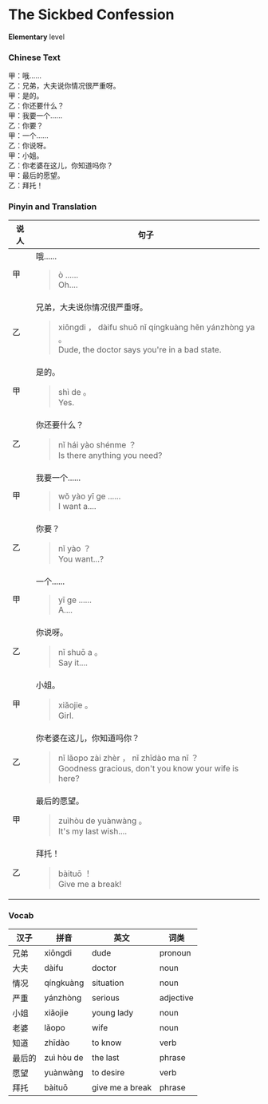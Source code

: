 # The Sickbed Confession
**Elementary** level
### Chinese Text
甲：哦......<br />乙：兄弟，大夫说你情况很严重呀。<br />甲：是的。<br />乙：你还要什么？<br />甲：我要一个......<br />乙：你要？<br />甲：一个......<br />乙：你说呀。<br />甲：小姐。<br />乙：你老婆在这儿，你知道吗你？<br />甲：最后的愿望。<br />乙：拜托！

### Pinyin and Translation
|说人|句子|
|----|----|
|甲|哦......<blockquote>ò ......<br />Oh....</blockquote>|
|乙|兄弟，大夫说你情况很严重呀。<blockquote>xiōngdi ， dàifu shuō nǐ qíngkuàng hěn yánzhòng ya 。<br />Dude, the doctor says you're in a bad state.</blockquote>|
|甲|是的。<blockquote>shì de 。<br />Yes.</blockquote>|
|乙|你还要什么？<blockquote>nǐ hái yào shénme ？<br />Is there anything you need?</blockquote>|
|甲|我要一个......<blockquote>wǒ yào yī ge ......<br />I want a....</blockquote>|
|乙|你要？<blockquote>nǐ yào ？<br />You want...?</blockquote>|
|甲|一个......<blockquote>yī ge ......<br />A....</blockquote>|
|乙|你说呀。<blockquote>nǐ shuō a 。<br />Say it....</blockquote>|
|甲|小姐。<blockquote>xiǎojie 。<br />Girl.</blockquote>|
|乙|你老婆在这儿，你知道吗你？<blockquote>nǐ lǎopo zài zhèr ， nǐ zhīdào ma nǐ ？<br />Goodness gracious, don't you know your wife is here?</blockquote>|
|甲|最后的愿望。<blockquote>zuìhòu de yuànwàng 。<br />It's my last wish....</blockquote>|
|乙|拜托！<blockquote>bàituō ！<br />Give me a break!</blockquote>|
### Vocab
|汉子|拼音|英文|词类|
|----|----|----|----|
|兄弟|xiōngdi|dude|pronoun|
|大夫|dàifu|doctor|noun|
|情况|qíngkuàng|situation|noun|
|严重|yánzhòng|serious|adjective|
|小姐|xiǎojie|young lady|noun|
|老婆|lǎopo|wife|noun|
|知道|zhīdào|to know|verb|
|最后的|zuì hòu de|the last|phrase|
|愿望|yuànwàng|to desire|verb|
|拜托|bàituō|give me a break|phrase|